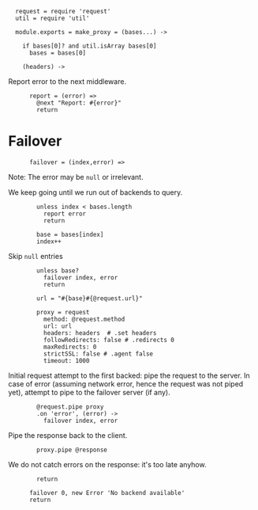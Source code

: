       request = require 'request'
      util = require 'util'

      module.exports = make_proxy = (bases...) ->

        if bases[0]? and util.isArray bases[0]
          bases = bases[0]

        (headers) ->

Report error to the next middleware.

          report = (error) =>
            @next "Report: #{error}"
            return

Failover
========

          failover = (index,error) =>

Note: The error may be `null` or irrelevant.

We keep going until we run out of backends to query.

            unless index < bases.length
              report error
              return

            base = bases[index]
            index++

Skip `null` entries

            unless base?
              failover index, error
              return

            url = "#{base}#{@request.url}"

            proxy = request
              method: @request.method
              url: url
              headers: headers  # .set headers
              followRedirects: false # .redirects 0
              maxRedirects: 0
              strictSSL: false # .agent false
              timeout: 1000

Initial request attempt to the first backed: pipe the request to the server.
In case of error (assuming network error, hence the request was not piped yet), attempt to pipe to the failover server (if any).

            @request.pipe proxy
            .on 'error', (error) ->
              failover index, error

Pipe the response back to the client.

            proxy.pipe @response

We do not catch errors on the response: it's too late anyhow.

            return

          failover 0, new Error 'No backend available'
          return

